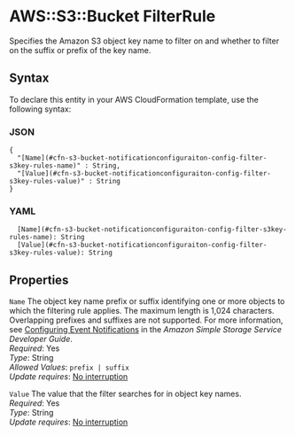 # AWS::S3::Bucket FilterRule<a name="aws-properties-s3-bucket-notificationconfiguration-config-filter-s3key-rules"></a>

Specifies the Amazon S3 object key name to filter on and whether to filter on the suffix or prefix of the key name\.

## Syntax<a name="aws-properties-s3-bucket-notificationconfiguration-config-filter-s3key-rules-syntax"></a>

To declare this entity in your AWS CloudFormation template, use the following syntax:

### JSON<a name="aws-properties-s3-bucket-notificationconfiguration-config-filter-s3key-rules-syntax.json"></a>

```
{
  "[Name](#cfn-s3-bucket-notificationconfiguraiton-config-filter-s3key-rules-name)" : String,
  "[Value](#cfn-s3-bucket-notificationconfiguraiton-config-filter-s3key-rules-value)" : String
}
```

### YAML<a name="aws-properties-s3-bucket-notificationconfiguration-config-filter-s3key-rules-syntax.yaml"></a>

```
  [Name](#cfn-s3-bucket-notificationconfiguraiton-config-filter-s3key-rules-name): String
  [Value](#cfn-s3-bucket-notificationconfiguraiton-config-filter-s3key-rules-value): String
```

## Properties<a name="aws-properties-s3-bucket-notificationconfiguration-config-filter-s3key-rules-properties"></a>

`Name`  <a name="cfn-s3-bucket-notificationconfiguraiton-config-filter-s3key-rules-name"></a>
The object key name prefix or suffix identifying one or more objects to which the filtering rule applies\. The maximum length is 1,024 characters\. Overlapping prefixes and suffixes are not supported\. For more information, see [Configuring Event Notifications](https://docs.aws.amazon.com/AmazonS3/latest/dev/NotificationHowTo.html) in the *Amazon Simple Storage Service Developer Guide*\.  
*Required*: Yes  
*Type*: String  
*Allowed Values*: `prefix | suffix`  
*Update requires*: [No interruption](https://docs.aws.amazon.com/AWSCloudFormation/latest/UserGuide/using-cfn-updating-stacks-update-behaviors.html#update-no-interrupt)

`Value`  <a name="cfn-s3-bucket-notificationconfiguraiton-config-filter-s3key-rules-value"></a>
The value that the filter searches for in object key names\.  
*Required*: Yes  
*Type*: String  
*Update requires*: [No interruption](https://docs.aws.amazon.com/AWSCloudFormation/latest/UserGuide/using-cfn-updating-stacks-update-behaviors.html#update-no-interrupt)